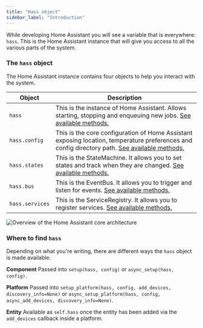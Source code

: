 ```yaml
---
title: "Hass object"
sidebar_label: "Introduction"
---
```


While developing Home Assistant you will see a variable that is everywhere: `hass`. This is the Home Assistant instance that will give you access to all the various parts of the system.

### The `hass` object

The Home Assistant instance contains four objects to help you interact with the system.

| Object | Description |
| ------ | ----------- |
| `hass` | This is the instance of Home Assistant. Allows starting, stopping and enqueuing new jobs. [See available methods.](https://dev-docs.home-assistant.io/en/dev/api/core.html#homeassistant.core.HomeAssistant)
| `hass.config` | This is the core configuration of Home Assistant exposing location, temperature preferences and config directory path. [See available methods.](https://dev-docs.home-assistant.io/en/dev/api/core.html#homeassistant.core.Config)
| `hass.states` | This is the StateMachine. It allows you to set states and track when they are changed. [See available methods.](https://dev-docs.home-assistant.io/en/dev/api/core.html#homeassistant.core.StateMachine) |
| `hass.bus` | This is the EventBus. It allows you to trigger and listen for events. [See available methods.](https://dev-docs.home-assistant.io/en/dev/api/core.html#homeassistant.core.EventBus) |
| `hass.services` | This is the ServiceRegistry. It allows you to register services. [See available methods.](https://dev-docs.home-assistant.io/en/dev/api/core.html#homeassistant.core.ServiceRegistry) |

<img class='invertDark'
  alt='Overview of the Home Assistant core architecture'
  src='/img/en/architecture/ha_architecture.svg'
/>

### Where to find `hass`

Depending on what you're writing, there are different ways the `hass` object is made available.

**Component**
Passed into `setup(hass, config)` or `async_setup(hass, config)`.

**Platform**
Passed into `setup_platform(hass, config, add_devices, discovery_info=None)` or `async_setup_platform(hass, config, async_add_devices, discovery_info=None)`.

**Entity**
Available as `self.hass` once the entity has been added via the `add_devices` callback inside a platform.
